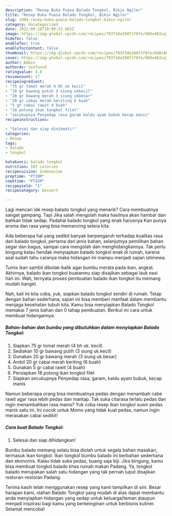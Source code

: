 ```yaml
---
description: "Resep Buka Puasa Balado Tongkol, Bikin Ngiler"
title: "Resep Buka Puasa Balado Tongkol, Bikin Ngiler"
slug: 2494-resep-buka-puasa-balado-tongkol-bikin-ngiler
category: Uncategorized
date: 2022-09-28T18:09:53.081Z
image: https://img-global.cpcdn.com/recipes/703f3de280f2f07e/680x482cq70/balado-tongkol-foto-resep-utama.jpg
hideToc: false
enableToc: true
enableTocContent: false
thumbnail: https://img-global.cpcdn.com/recipes/703f3de280f2f07e/680x482cq70/balado-tongkol-foto-resep-utama.jpg
cover: https://img-global.cpcdn.com/recipes/703f3de280f2f07e/680x482cq70/balado-tongkol-foto-resep-utama.jpg
author: Admin
authorAv: notfound
ratingvalue: 4.8
reviewcount: 17
recipeingredient:
- "75 gr tomat merah 4 bh uk kecil"
- "10 gr bawang putih 3 siung ukkecil"
- "20 gr bawang merah 3 siung ukbesar"
- "20 gr cabai merah keriting 6 buah"
- "5 gr cabai rawit 4 buah"
- "18 potong ikan tongkol filet"
- "secukupnya Penyedap rasa garam kaldu ayam bubuk kecap manis"
recipeinstructions:

- "Selesai dan siap dinikmati!"
categories:
- Resep
tags:
- balado
- tongkol

katakunci: balado tongkol 
nutrition: 107 calories
recipecuisine: Indonesian
preptime: "PT39M"
cooktime: "PT45M"
recipeyield: "1"
recipecategory: Dessert

---
```



Lagi mencari ide resep balado tongkol yang menarik? Cara membuatnya sangat gampang. Tapi Jika salah mengolah maka hasilnya akan hambar dan bahkan tidak sedap. Padahal balado tongkol yang enak harusnya Kan punya aroma dan rasa yang bisa memancing selera kita.


Ada beberapa hal yang sedikit banyak berpengaruh terhadap kualitas rasa dari balado tongkol, pertama dari jenis bahan, selanjutnya pemilihan bahan segar dan bagus, sampai cara mengolah dan menghidangkannya. Tak perlu bingung kalau hendak menyiapkan balado tongkol enak di rumah, karena asal sudah tahu caranya maka hidangan ini mampu menjadi sajian istimewa.

Tumis ikan sambil dibolak-balik agar bumbu merata pada ikan, angkat. Akhirnya, balado ikan tongkol buatanmu siap disajikan sebagai lauk nasi hari ini. Wah, ternyata proses pembuatan balado ikan tongkol itu memang mudah banget.


Nah, kali ini kita coba, yuk, siapkan balado tongkol sendiri di rumah. Tetap dengan bahan sederhana, sajian ini bisa memberi manfaat dalam membantu menjaga kesehatan tubuh kita. Kamu bisa menyiapkan Balado Tongkol memakai 7 jenis bahan dan 0 tahap pembuatan. Berikut ini cara untuk membuat hidangannya.

<!--inarticleads1-->

##### Bahan-bahan dan bumbu yang dibutuhkan dalam menyiapkan Balado Tongkol:

1. Siapkan 75 gr tomat merah (4 bh uk. kecil)
1. Sediakan 10 gr bawang putih (3 siung uk.kecil)
1. Gunakan 20 gr bawang merah (3 siung uk.besar)
1. Ambil 20 gr cabai merah keriting (6 buah)
1. Gunakan 5 gr cabai rawit (4 buah)
1. Persiapkan 18 potong ikan tongkol filet
1. Siapkan secukupnya Penyedap rasa, garam, kaldu ayam bubuk, kecap manis


Namun beberapa orang bisa membuatnya pedas dengan menambah cabe rawit agar rasa lebih pedas dan mantap. Tak suka citarasa terlalu pedas dan ingin menambahkan rasa manis? Yuk coba resep ikan tongkol suwir pedas manis satu ini. Ini cocok untuk Moms yang tidak kuat pedas, namun ingin merasakan cabai sedikit! 

<!--inarticleads2-->

##### Cara buat Balado Tongkol:


1. Selesai dan siap dihidangkan!

Bumbu balado memang selalu bisa diolah untuk segala bahan masakan, termasuk ikan tongkol. Ikan tongkol bumbu balado ini berbahan sederhana dan ekonomis. Kalau tidak suka pedas, buang saja biji. Jika bingung, kamu bisa membuat tongkol balado khas rumah makan Padang. Ya, tongkol balado merupakan salah satu hidangan yang tak pernah luput disajikan restoran-restoran Padang. 

Terima kasih telah menggunakan resep yang kami tampilkan di sini. Besar harapan kami, olahan Balado Tongkol yang mudah di atas dapat membantu anda menyiapkan hidangan yang sedap untuk keluarga/teman ataupun menjadi inspirasi bagi kamu yang berkeinginan untuk berbisnis kuliner. Selamat mencoba!
